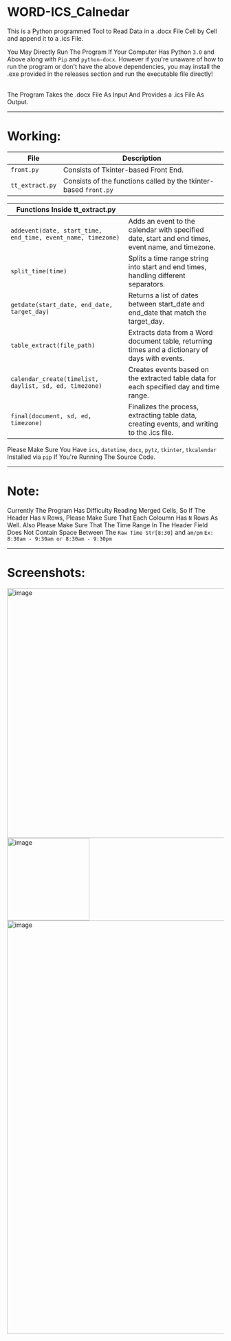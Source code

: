 # WORD-ICS_Calnedar
This is a Python programmed Tool to Read Data in a .docx File Cell by Cell and append it to a .ics File.<br />

You May Directly Run The Program If Your Computer Has Python `3.0` and Above along with `Pip` and `python-docx`. However if you're unaware of how to run the program or don't have the above dependencies, you may install the .exe provided in the releases section and run the executable file directly!<br /><br />

The Program Takes the .docx File As Input And Provides a .ics File As Output.<br />
- - - -

# Working: <br />

| File                | Description                                                                                        |
|---------------------|----------------------------------------------------------------------------------------------------|
| `front.py`          | Consists of Tkinter-based Front End.                                                              |
| `tt_extract.py`     | Consists of the functions called by the tkinter-based `front.py`|


| Functions Inside tt_extract.py                                               |                                                                                                    |
|-------------------------------------------------------------------------------|------------------------------------------------------------------------------------------------------|
| `addevent(date, start_time, end_time, event_name, timezone)`                  | Adds an event to the calendar with specified date, start and end times, event name, and timezone.    |
| `split_time(time)`                                                           | Splits a time range string into start and end times, handling different separators.                   |
| `getdate(start_date, end_date, target_day)`                                 | Returns a list of dates between start_date and end_date that match the target_day.                    |
| `table_extract(file_path)`                                                   | Extracts data from a Word document table, returning times and a dictionary of days with events.       |
| `calendar_create(timelist, daylist, sd, ed, timezone)`                     | Creates events based on the extracted table data for each specified day and time range.              |
| `final(document, sd, ed, timezone)`                                         | Finalizes the process, extracting table data, creating events, and writing to the .ics file.          |


Please Make Sure You Have `ics`, `datetime`, `docx`, `pytz`, `tkinter`, `tkcalendar` Installed via `pip` If You're Running The Source Code.


- - - -

# Note:
Currently The Program Has Difficulty Reading Merged Cells, So If The Header Has `N` Rows, Please Make Sure That Each Coloumn Has `N` Rows As Well.
Also Please Make Sure That The Time Range In The Header Field Does Not Contain Space Between The `Raw Time Str[8:30]` and `am/pm` `Ex: 8:30am - 9:30am or 8:30am - 9:30pm`

- - - -

# Screenshots:

<img width="579" alt="image" src="https://github.com/shyaaaaaaam/Word-ICS_Calendar/assets/66993859/13a13eeb-2948-4986-8d76-b0fbd533cab0">
<img width="191" alt="image" src="https://github.com/shyaaaaaaam/Word-ICS_Calendar/assets/66993859/46aa9e64-7871-4bfe-a014-7e4be7c08356">
<img width="959" alt="image" src="https://github.com/shyaaaaaaam/Word-ICS_Calendar/assets/66993859/1bed5350-2b5b-4e18-b1a3-550b7ae016d2">

